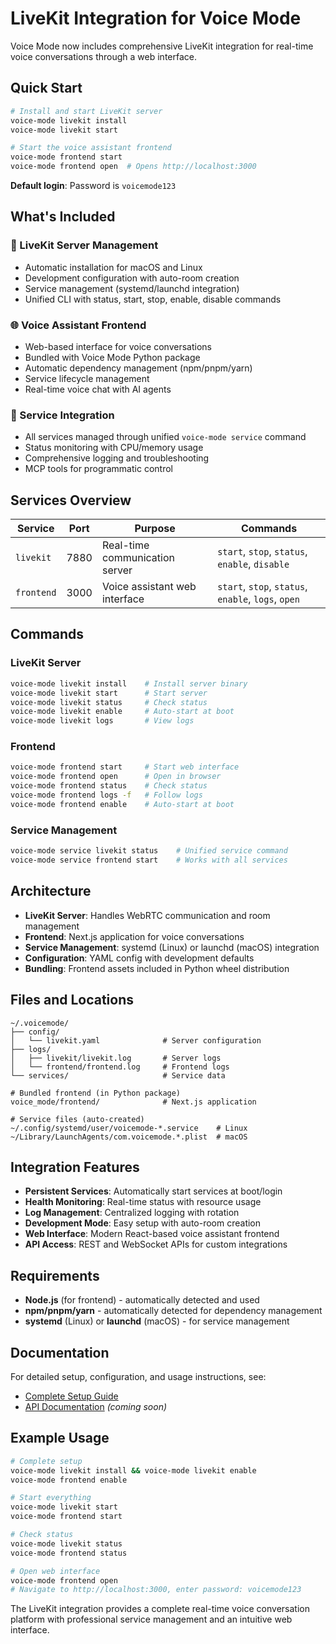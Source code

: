 # LiveKit Integration for Voice Mode

Voice Mode now includes comprehensive LiveKit integration for real-time voice conversations through a web interface.

## Quick Start

```bash
# Install and start LiveKit server
voice-mode livekit install
voice-mode livekit start

# Start the voice assistant frontend
voice-mode frontend start
voice-mode frontend open  # Opens http://localhost:3000
```

**Default login**: Password is `voicemode123`

## What's Included

### 🚀 LiveKit Server Management
- Automatic installation for macOS and Linux
- Development configuration with auto-room creation
- Service management (systemd/launchd integration)
- Unified CLI with status, start, stop, enable, disable commands

### 🌐 Voice Assistant Frontend
- Web-based interface for voice conversations
- Bundled with Voice Mode Python package
- Automatic dependency management (npm/pnpm/yarn)
- Service lifecycle management
- Real-time voice chat with AI agents

### 🔧 Service Integration
- All services managed through unified `voice-mode service` command
- Status monitoring with CPU/memory usage
- Comprehensive logging and troubleshooting
- MCP tools for programmatic control

## Services Overview

| Service | Port | Purpose | Commands |
|---------|------|---------|----------|
| `livekit` | 7880 | Real-time communication server | `start`, `stop`, `status`, `enable`, `disable` |
| `frontend` | 3000 | Voice assistant web interface | `start`, `stop`, `status`, `enable`, `logs`, `open` |

## Commands

### LiveKit Server
```bash
voice-mode livekit install    # Install server binary
voice-mode livekit start      # Start server
voice-mode livekit status     # Check status
voice-mode livekit enable     # Auto-start at boot
voice-mode livekit logs       # View logs
```

### Frontend
```bash
voice-mode frontend start     # Start web interface
voice-mode frontend open      # Open in browser
voice-mode frontend status    # Check status
voice-mode frontend logs -f   # Follow logs
voice-mode frontend enable    # Auto-start at boot
```

### Service Management
```bash
voice-mode service livekit status    # Unified service command
voice-mode service frontend start    # Works with all services
```

## Architecture

- **LiveKit Server**: Handles WebRTC communication and room management
- **Frontend**: Next.js application for voice conversations
- **Service Management**: systemd (Linux) or launchd (macOS) integration
- **Configuration**: YAML config with development defaults
- **Bundling**: Frontend assets included in Python wheel distribution

## Files and Locations

```
~/.voicemode/
├── config/
│   └── livekit.yaml              # Server configuration
├── logs/
│   ├── livekit/livekit.log       # Server logs
│   └── frontend/frontend.log     # Frontend logs
└── services/                     # Service data

# Bundled frontend (in Python package)
voice_mode/frontend/              # Next.js application

# Service files (auto-created)
~/.config/systemd/user/voicemode-*.service    # Linux
~/Library/LaunchAgents/com.voicemode.*.plist  # macOS
```

## Integration Features

- **Persistent Services**: Automatically start services at boot/login
- **Health Monitoring**: Real-time status with resource usage
- **Log Management**: Centralized logging with rotation
- **Development Mode**: Easy setup with auto-room creation
- **Web Interface**: Modern React-based voice assistant frontend
- **API Access**: REST and WebSocket APIs for custom integrations

## Requirements

- **Node.js** (for frontend) - automatically detected and used
- **npm/pnpm/yarn** - automatically detected for dependency management
- **systemd** (Linux) or **launchd** (macOS) - for service management

## Documentation

For detailed setup, configuration, and usage instructions, see:
- [Complete Setup Guide](docs/LIVEKIT_SETUP.md)
- [API Documentation](docs/LIVEKIT_API.md) *(coming soon)*

## Example Usage

```bash
# Complete setup
voice-mode livekit install && voice-mode livekit enable
voice-mode frontend enable

# Start everything
voice-mode livekit start
voice-mode frontend start

# Check status
voice-mode livekit status
voice-mode frontend status

# Open web interface
voice-mode frontend open
# Navigate to http://localhost:3000, enter password: voicemode123
```

The LiveKit integration provides a complete real-time voice conversation platform with professional service management and an intuitive web interface.